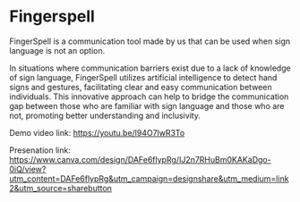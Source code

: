 # Fingerspell
FingerSpell is a communication tool made by us that can be used when sign language is not an option.

In situations where communication barriers exist due to a lack of knowledge of sign language, FingerSpell utilizes artificial intelligence to detect hand signs and gestures, facilitating clear and easy communication between individuals. 
This innovative approach can help to bridge the communication gap between those who are familiar with sign language and those who are not, promoting better understanding and inclusivity.

Demo video link: https://youtu.be/l94O7lwR3To

Presenation link: https://www.canva.com/design/DAFe6flypRg/IJ2n7RHuBm0KAKaDgo-0iQ/view?utm_content=DAFe6flypRg&utm_campaign=designshare&utm_medium=link2&utm_source=sharebutton
